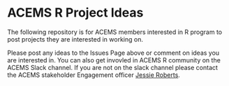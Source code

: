 # ACEMS R Project Ideas
The following repository is for ACEMS members interested in R program to post projects they are interested in working on.

Please post any ideas to the Issues Page above or comment on ideas you are interested in. You can also get invovled in ACEMS R community on the ACEMS Slack channel. If you are not on the slack channel please contact the ACEMS stakeholder Engagement officer [Jessie Roberts](https://acems.org.au/our-people/jessie-roberts).




